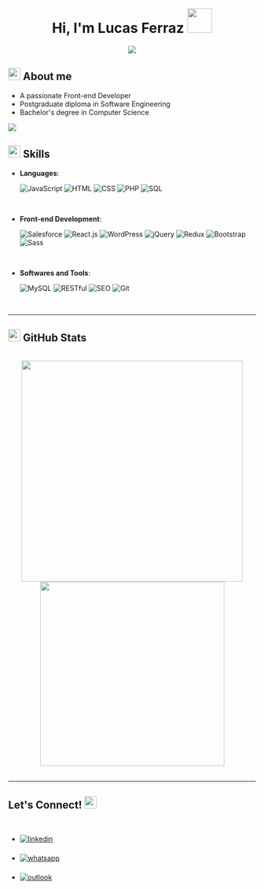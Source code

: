 <h1 align="center">
    <b>Hi, I'm Lucas Ferraz</b>
    <img src="https://media.giphy.com/media/hvRJCLFzcasrR4ia7z/giphy.gif" width="50">
</h1>

<p align="center">
    <a href="https://github.com/DenverCoder1/readme-typing-svg">
        <img src="https://readme-typing-svg.herokuapp.com?font=Time+New+Roman&color=cyan&size=25&center=true&vCenter=true&width=600&height=100&lines=Front-end+Developer+&hearts;;Software+Engineer;Computer+Scientist;Love+to+learn+new+stuffs... <3">
    </a>
</p>

## <picture><img src="https://i.giphy.com/media/v1.Y2lkPTc5MGI3NjExa2sxNjdsOGJjcnJsYjJ0bHJ3aDM5M2prcGpuYjd5am81aXNtbXgybiZlcD12MV9pbnRlcm5hbF9naWZfYnlfaWQmY3Q9cw/WFZvB7VIXBgiz3oDXE/giphy.gif" width="25"></picture> **About me**

- A passionate Front-end Developer
- Postgraduate diploma in Software Engineering
- Bachelor's degree in Computer Science

<img src="https://user-images.githubusercontent.com/73097560/115834477-dbab4500-a447-11eb-908a-139a6edaec5c.gif">

<br>

## <img src="https://media2.giphy.com/media/QssGEmpkyEOhBCb7e1/giphy.gif?cid=ecf05e47a0n3gi1bfqntqmob8g9aid1oyj2wr3ds3mg700bl&rid=giphy.gif" width="25"> <b>Skills</b>

<p align="center">

- **Languages**:

  ![JavaScript](https://img.shields.io/badge/javascript-%23323330.svg?style=for-the-badge&logo=javascript&logoColor=%23F7DF1E)
  ![HTML](https://img.shields.io/badge/html-%23E34F26.svg?style=for-the-badge&logo=html5&logoColor=white)
  ![CSS](https://img.shields.io/badge/css-%231572B6.svg?style=for-the-badge&logo=css3&logoColor=white)
  ![PHP](https://img.shields.io/badge/php-%23777BB4.svg?style=for-the-badge&logo=php&logoColor=white)
  ![SQL](https://img.shields.io/badge/sql-%2FDF84.svg?style=for-the-badge)

<br>

- **Front-end Development**:

  ![Salesforce](https://img.shields.io/badge/salesforce-%2300A1E0.svg?style=for-the-badge&logo=salesforce&logoColor=white)
  ![React.js](https://img.shields.io/badge/react.js-%2320232A.svg?style=for-the-badge&logo=react&logoColor=%2361DAFB)
  ![WordPress](https://img.shields.io/badge/wordpress-%23117AC9.svg?style=for-the-badge&logo=wordpress&logoColor=white)
  ![jQuery](https://img.shields.io/badge/jquery-%230769AD.svg?style=for-the-badge&logo=jquery&logoColor=white)
  ![Redux](https://img.shields.io/badge/redux-%23593D88.svg?style=for-the-badge&logo=redux&logoColor=white)
  ![Bootstrap](https://img.shields.io/badge/bootstrap-%23563D7C.svg?style=for-the-badge&logo=bootstrap&logoColor=white)
  ![Sass](https://img.shields.io/badge/sass-hotpink.svg?style=for-the-badge&logo=sass&logoColor=white)

<br>

- **Softwares and Tools**:

  ![MySQL](https://img.shields.io/badge/mysql-%2300F.svg?style=for-the-badge&logo=mysql&logoColor=white)
  ![RESTful](https://img.shields.io/badge/restful-%2393C5.svg?style=for-the-badge)
  ![SEO](https://img.shields.io/badge/seo-%3CA046.svg?style=for-the-badge)
  ![Git](https://img.shields.io/badge/git-%23F05033.svg?style=for-the-badge&logo=git&logoColor=white)

  </p>

<br>

---

## <img src="https://media.giphy.com/media/iY8CRBdQXODJSCERIr/giphy.gif" width="25"> <b>GitHub Stats</b>

<br>

<div align="center">
    <a href="https://github.com/lucasbelpiede">
        <img src="https://github-readme-stats-sigma-five.vercel.app/api?username=lucasbelpiede&include_all_commits=true&count_private=true&show_icons=true&line_height=20&title_color=7A7ADB&icon_color=2234AE&text_color=D3D3D3&bg_color=0,000000,130F40" width="450"/>
        <img src="https://github-readme-stats-sigma-five.vercel.app/api/top-langs?username=lucasbelpiede&show_icons=true&locale=en&layout=compact&line_height=20&title_color=7A7ADB&icon_color=2234AE&text_color=D3D3D3&bg_color=0,000000,130F40" width="375"/>
    </a>
</div>

<br>

---

## <b>Let's Connect!</b> <img src="https://i.giphy.com/media/v1.Y2lkPTc5MGI3NjExcDI5amMwNm42cjNwNnY2Y2wxaDJobnd5c2QxY28wYWNvYzdzMjI1ZSZlcD12MV9pbnRlcm5hbF9naWZfYnlfaWQmY3Q9cw/rR2Ph2vkEPM1sn7Rld/giphy.gif" width="25">

<br>

<div align="left">
    <ul>
        <li>
            <a href="https://linkedin.com/in/lucasbelpiede">
                <img src="https://img.shields.io/badge/linkedin: lucasbelpiede-%2300ACEE.svg?color=405DE6&style=for-the-badge&logo=linkedin&logoColor=white" alt=linkedin style="margin-bottom: 5px;"/>
            </a>
        </li>
        <br>
        <li>
            <a href="https://wa.me/5587988350714">
                <img src="https://img.shields.io/badge/whatsapp: 5587988350714-%25D366.svg?style=for-the-badge&logo=whatsapp&logoColor=white" alt=whatsapp style="margin-bottom: 5px;"/>
            </a>
        </li>
        <br>
        <li>
            <a href="mailto:lucasferrazbelpiede01@hotmail.com">
                <img src="https://img.shields.io/badge/microsoft_outlook: lucasferrazbelpiede01-0078D4?style=for-the-badge&logo=microsoft-outlook&logoColor=white" alt=outlook style="margin-bottom: 5px;"/>
            </a>
        </li>
    </ul>
</div>